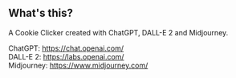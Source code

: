 ## What's this?
A Cookie Clicker created with ChatGPT, DALL-E 2 and Midjourney.

ChatGPT: https://chat.openai.com/ \
DALL-E 2: https://labs.openai.com/ \
Midjourney: https://www.midjourney.com/

